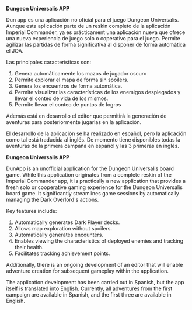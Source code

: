 
**Dungeon Universalis APP**

Dun app es una aplicación no oficial para el juego Dungeon Universalis. Aunque esta aplicación parte de un reskin completo de la aplicación Imperial Commander, ya es prácticament una aplicación nueva que ofrece una nueva experiencia de juego solo o coperativo para el juego. Permite agilizar las partidas de forma significativa al disponer de forma automática el JOA.

Las principales características son:
1. Genera automáticamente los mazos de jugador oscuro
2. Permite explorar el mapa de forma sin spoilers.
3. Genera los encuentros de forma automática.
4. Permite visualizar las características de los enemigos desplegados y llevar el conteo de vida de los mismos.
5. Permite llevar el conteo de puntos de logros

Además está en desarrollo el editor que permitirá la generación de aventuras para posteriormente jugarlas en la aplicación.

El desarrollo de la aplicación se ha realizado en español, pero la aplicación como tal está traducida al inglés.
De momento tiene disponibles todas la aventuras de la primera campaña en español y las 3 primeras en inglés.


**Dungeon Universalis APP**

DunApp is an unofficial application for the Dungeon Universalis board game. While this application originates from a complete reskin of the Imperial Commander app, it is practically a new application that provides a fresh solo or cooperative gaming experience for the Dungeon Universalis board game. It significantly streamlines game sessions by automatically managing the Dark Overlord's actions.

Key features include:

1. Automatically generates Dark Player decks.
2. Allows map exploration without spoilers.
3. Automatically generates encounters.
4. Enables viewing the characteristics of deployed enemies and tracking their health.
5. Facilitates tracking achievement points.

Additionally, there is an ongoing development of an editor that will enable adventure creation for subsequent gameplay within the application.

The application development has been carried out in Spanish, but the app itself is translated into English. Currently, all adventures from the first campaign are available in Spanish, and the first three are available in English.

